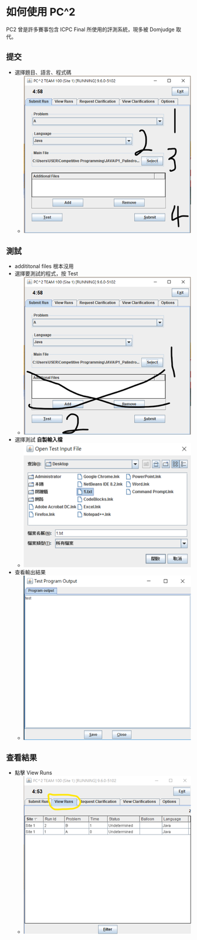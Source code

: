# 如何使用 PC^2

PC2 曾是許多賽事包含 ICPC Final 所使用的評測系統，現多被 Domjudge 取代。

## 提交

-   選擇題目、語言、程式碼
    - ![](images/pc201.png)

## 測試

- addititonal files 根本沒用
-   選擇要測試的程式，按 Test
    - ![](images/pc202.png)
-   選擇測試 **自製輸入檔** 
    - ![](images/pc203.png)
-   查看輸出結果
    - ![](images/pc204.png)

## 查看結果

-   點擊 View Runs
    - ![](images/pc205.png)
